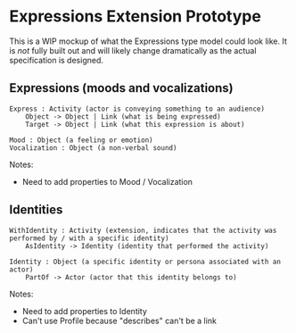 # Expressions Extension Prototype
This is a WIP mockup of what the Expressions type model could look like.
It is *not* fully built out and will likely change dramatically as the actual specification is designed.

## Expressions (moods and vocalizations)
```text
Express : Activity (actor is conveying something to an audience)
    Object -> Object | Link (what is being expressed)
    Target -> Object | Link (what this expression is about)

Mood : Object (a feeling or emotion)
Vocalization : Object (a non-verbal sound)
```

Notes:
* Need to add properties to Mood / Vocalization

## Identities
```text
WithIdentity : Activity (extension, indicates that the activity was performed by / with a specific identity)
    AsIdentity -> Identity (identity that performed the activity)

Identity : Object (a specific identity or persona associated with an actor)
    PartOf -> Actor (actor that this identity belongs to)
```

Notes:
* Need to add properties to Identity
* Can't use Profile because "describes" can't be a link

